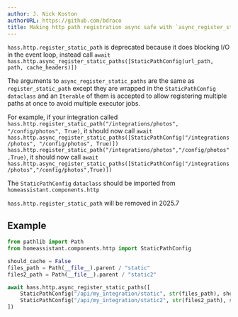 ```yaml
---
author: J. Nick Koston
authorURL: https://github.com/bdraco
title: Making http path registration async safe with `async_register_static_paths`
---
```


`hass.http.register_static_path` is deprecated because it does blocking I/O in the event loop, instead call `await hass.http.async_register_static_paths([StaticPathConfig(url_path, path, cache_headers)])`

The arguments to `async_register_static_paths` are the same as `register_static_path` except they are wrapped in the `StaticPathConfig` `dataclass` and an `Iterable` of them is accepted to allow registering multiple paths at once to avoid multiple executor jobs.

For example, if your integration called `hass.http.register_static_path("/integrations/photos", "/config/photos", True)`, it should now call `await hass.http.async_register_static_paths([StaticPathConfig("/integrations/photos", "/config/photos", True)])`
`hass.http.register_static_path("/integrations/photos","/config/photos",True)`, it should now call `await hass.http.async_register_static_paths([StaticPathConfig("/integrations/photos","/config/photos",True)])`

The `StaticPathConfig` `dataclass` should be imported from `homeassistant.components.http`

`hass.http.register_static_path` will be removed in 2025.7

## Example

```python
from pathlib import Path
from homeassistant.components.http import StaticPathConfig

should_cache = False
files_path = Path(__file__).parent / "static"
files2_path = Path(__file__).parent / "static2"

await hass.http.async_register_static_paths([
    StaticPathConfig("/api/my_integration/static", str(files_path), should_cache),
    StaticPathConfig("/api/my_integration/static2", str(files2_path), should_cache)
])
